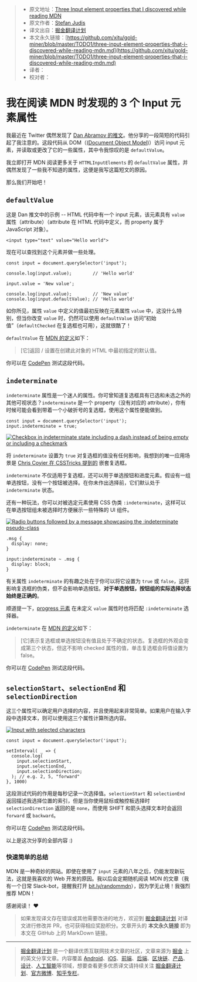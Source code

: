 > * 原文地址：[Three Input element properties that I discovered while reading MDN](https://dev.to/stefanjudis/three-input-element-properties-that-i-discovered-while-reading-mdn-30fg)
> * 原文作者：[Stefan Judis](https://dev.to/stefanjudis)
> * 译文出自：[掘金翻译计划](https://github.com/xitu/gold-miner)
> * 本文永久链接：[https://github.com/xitu/gold-miner/blob/master/TODO1/three-input-element-properties-that-i-discovered-while-reading-mdn.md](https://github.com/xitu/gold-miner/blob/master/TODO1/three-input-element-properties-that-i-discovered-while-reading-mdn.md)
> * 译者：
> * 校对者：

# 我在阅读 MDN 时发现的 3 个 Input 元素属性

我最近在 Twitter 偶然发现了 [Dan Abramov 的推文](https://twitter.com/dan_abramov/status/1035190868876177409)。他分享的一段简短的代码引起了我注意的。这段代码从 DOM（([Document Object Model](https://developer.mozilla.org/en-US/docs/Web/API/Document_Object_Model))）访问 input 元素，并读取或更改了它的一些属性，其中令我惊叹的是 `defaultValue`。

我立即打开 MDN 阅读更多关于 `HTTMLInputElements` 的 `defaultValue` 属性，并偶然发现了一些我不知道的属性，这便是我写这篇短文的原因。

那么我们开始吧！

## `defaultValue`

这是 Dan 推文中的示例 -- HTML 代码中有一个 input 元素，该元素具有 `value` 属性（attribute）（attribute 在 HTML 代码中定义，而 property 属于 JavaScript 对象）。

```
<input type="text" value="Hello world">
```

现在可以查找到这个元素并做一些处理。

```
const input = document.querySelector('input');

console.log(input.value);        // 'Hello world'

input.value = 'New value';

console.log(input.value);        // 'New value'
console.log(input.defaultValue); // 'Hello world'
```

如你所见，属性 `value` 中定义的值最初反映在元素属性 `value` 中，这没什么特别，但当你改变 `value` 时，仍然可以使用 `defaultValue` 访问“初始值”（`defaultChecked` 在复选框也可用），这就很酷了！

`defaultValue` 在 [MDN 的定义](https://developer.mozilla.org/en-US/docs/Web/API/HTMLInputElement#Properties)如下：

> [它]返回 / 设置在创建此对象的 HTML 中最初指定的默认值。

你可以在 [CodePen](https://codepen.io/stefanjudis/pen/eLvMMx) 测试这段代码。

## `indeterminate`

`indeterminate` 属性是一个迷人的属性。你可曾知道复选框具有已选和未选之外的其他可视状态？`indeterminate` 是一个 property（没有对应的 attribute），你有时候可能会看到带着一个小破折号的复选框，使用这个属性便能做到。

```
const input = document.querySelector('input');
input.indeterminate = true;
```

[![Checkbox in indeterminate state including a dash instead of being empty or including a checkmark](//images.ctfassets.net/f20lfrunubsq/3DG7ExLKLCEQyWw4ysC4Ag/53ad885c80761ea3aa8f3f5d253b7db2/checkbox.png)](//images.ctfassets.net/f20lfrunubsq/3DG7ExLKLCEQyWw4ysC4Ag/53ad885c80761ea3aa8f3f5d253b7db2/checkbox.png)

将 `indeterminate` 设置为 `true` 对复选框的值没有任何影响，我想到的唯一应用场景是 [Chris Coyier 在 CSSTricks 提到的](https://css-tricks.com/indeterminate-checkboxes/) 嵌套复选框。

`indeterminate` 不仅适用于复选框，还可以用于单选按钮和进度元素。假设有一组单选按钮，没有一个按钮被选择。在你未作出选择前，它们默认处于 `indeterminate` 状态。

还有一种玩法，你可以对被选定元素使用 CSS 伪类 `:indeterminate`，这样可以在单选按钮组未被选择时方便展示一些特殊的 UI 组件。

[![Radio buttons followed by a message showcasing the :indeterminate pseudo-class](//images.ctfassets.net/f20lfrunubsq/gR6DWzopxemgaKa4eUika/d71705c5621232e54fa902eda0e87267/radios.png)](//images.ctfassets.net/f20lfrunubsq/gR6DWzopxemgaKa4eUika/d71705c5621232e54fa902eda0e87267/radios.png)

```
.msg {
  display: none;
}

input:indeterminate ~ .msg {
  display: block;
}
```

有关属性 `indeterminate` 的有趣之处在于你可以将它设置为 `true` 或 `false`，这将影响复选框的伪类，但不会影响单选按钮。**对于单选按钮，按钮组的实际选择状态始终是正确的**。

顺道提一下，[progress 元素](https://developer.mozilla.org/de/docs/Web/HTML/Element/progress) 在未定义 `value` 属性时也将匹配 `:indeterminate` 选择器。

`indeterminate` 在 [MDN 的定义](https://developer.mozilla.org/en-US/docs/Web/API/HTMLInputElement#Properties)如下：

> [它]表示复选框或单选按钮没有值且处于不确定的状态。复选框的外观会变成第三个状态，但这不影响 checked 属性的值，单击复选框会将值设置为 false。

你可以在 [CodePen](https://codepen.io/stefanjudis/pen/WgpzYy) 测试这段代码。

## `selectionStart`、`selectionEnd` 和 `selectionDirection`

这三个属性可以确定用户选择的内容，并且使用起来非常简单。如果用户在输入字段中选择文本，则可以使用这三个属性计算所选内容。

[![Input with selected characters](//images.ctfassets.net/f20lfrunubsq/pTKyzmAjwkSuMqi6wO2iA/e966e1a23477226bf9046a36645300b1/selection.png)](//images.ctfassets.net/f20lfrunubsq/pTKyzmAjwkSuMqi6wO2iA/e966e1a23477226bf9046a36645300b1/selection.png)

```
const input = document.querySelector('input');

setInterval( _ => {
  console.log(
    input.selectionStart,
    input.selectionEnd,
    input.selectionDirection;
  ); // e.g. 2, 5, "forward"
}, 1000)
```

这段测试代码的作用是每秒记录一次选择值。`selectionStart` 和 `selectionEnd` 返回描述我选择位置的索引，但是当你使用鼠标或触控板选择时 `selectionDirection` 返回的是 `none`，而使用 SHIFT 和箭头选择文本时会返回 `forward` 或 `backward`。

你可以在 [CodePen](https://codepen.io/stefanjudis/pen/yxMjWe) 测试这段代码。

以上是这次分享的全部内容 :)

### 快速简单的总结

MDN 是一种奇妙的网站。即使在使用了 `input` 元素的八年之后，仍能发现新玩法，这就是我喜欢的 Web 开发的原因。我以后会定期随机阅读 MDN 的文章（我有一个日常 Slack-bot，提醒我打开 [bit.ly/randommdn](http://bit.ly/randommdn)），因为学无止境！我强烈推荐 MDN！

感谢阅读！ ❤️

> 如果发现译文存在错误或其他需要改进的地方，欢迎到 [掘金翻译计划](https://github.com/xitu/gold-miner) 对译文进行修改并 PR，也可获得相应奖励积分。文章开头的 **本文永久链接** 即为本文在 GitHub 上的 MarkDown 链接。


---

> [掘金翻译计划](https://github.com/xitu/gold-miner) 是一个翻译优质互联网技术文章的社区，文章来源为 [掘金](https://juejin.im) 上的英文分享文章。内容覆盖 [Android](https://github.com/xitu/gold-miner#android)、[iOS](https://github.com/xitu/gold-miner#ios)、[前端](https://github.com/xitu/gold-miner#前端)、[后端](https://github.com/xitu/gold-miner#后端)、[区块链](https://github.com/xitu/gold-miner#区块链)、[产品](https://github.com/xitu/gold-miner#产品)、[设计](https://github.com/xitu/gold-miner#设计)、[人工智能](https://github.com/xitu/gold-miner#人工智能)等领域，想要查看更多优质译文请持续关注 [掘金翻译计划](https://github.com/xitu/gold-miner)、[官方微博](http://weibo.com/juejinfanyi)、[知乎专栏](https://zhuanlan.zhihu.com/juejinfanyi)。

